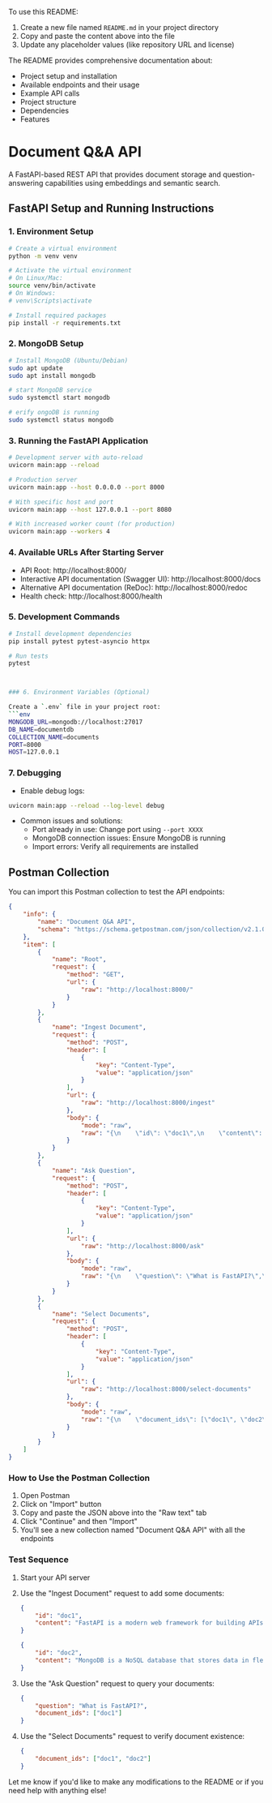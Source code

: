 To use this README:

1. Create a new file named `README.md` in your project directory
2. Copy and paste the content above into the file
3. Update any placeholder values (like repository URL and license)

The README provides comprehensive documentation about:
- Project setup and installation
- Available endpoints and their usage
- Example API calls
- Project structure
- Dependencies
- Features

# Document Q&A API

A FastAPI-based REST API that provides document storage and question-answering capabilities using embeddings and semantic search.

## FastAPI Setup and Running Instructions

### 1. Environment Setup

```bash
# Create a virtual environment
python -m venv venv

# Activate the virtual environment
# On Linux/Mac:
source venv/bin/activate
# On Windows:
# venv\Scripts\activate

# Install required packages
pip install -r requirements.txt
```

### 2. MongoDB Setup

```bash
# Install MongoDB (Ubuntu/Debian)
sudo apt update
sudo apt install mongodb

# start MongoDB service
sudo systemctl start mongodb

# erify ongoDB is running
sudo systemctl status mongodb
```

### 3. Running the FastAPI Application

```bash
# Development server with auto-reload
uvicorn main:app --reload

# Production server
uvicorn main:app --host 0.0.0.0 --port 8000

# With specific host and port
uvicorn main:app --host 127.0.0.1 --port 8080

# With increased worker count (for production)
uvicorn main:app --workers 4
```

### 4. Available URLs After Starting Server

- API Root: http://localhost:8000/
- Interactive API documentation (Swagger UI): http://localhost:8000/docs
- Alternative API documentation (ReDoc): http://localhost:8000/redoc
- Health check: http://localhost:8000/health

### 5. Development Commands

```bash
# Install development dependencies
pip install pytest pytest-asyncio httpx

# Run tests
pytest



### 6. Environment Variables (Optional)

Create a `.env` file in your project root:
```env
MONGODB_URL=mongodb://localhost:27017
DB_NAME=documentdb
COLLECTION_NAME=documents
PORT=8000
HOST=127.0.0.1
```

### 7. Debugging

- Enable debug logs:
```bash
uvicorn main:app --reload --log-level debug
```

- Common issues and solutions:
  - Port already in use: Change port using `--port XXXX`
  - MongoDB connection issues: Ensure MongoDB is running
  - Import errors: Verify all requirements are installed

## Postman Collection

You can import this Postman collection to test the API endpoints:

```json
{
    "info": {
        "name": "Document Q&A API",
        "schema": "https://schema.getpostman.com/json/collection/v2.1.0/collection.json"
    },
    "item": [
        {
            "name": "Root",
            "request": {
                "method": "GET",
                "url": {
                    "raw": "http://localhost:8000/"
                }
            }
        },
        {
            "name": "Ingest Document",
            "request": {
                "method": "POST",
                "header": [
                    {
                        "key": "Content-Type",
                        "value": "application/json"
                    }
                ],
                "url": {
                    "raw": "http://localhost:8000/ingest"
                },
                "body": {
                    "mode": "raw",
                    "raw": "{\n    \"id\": \"doc1\",\n    \"content\": \"FastAPI is a modern web framework for building APIs with Python.\"\n}"
                }
            }
        },
        {
            "name": "Ask Question",
            "request": {
                "method": "POST",
                "header": [
                    {
                        "key": "Content-Type",
                        "value": "application/json"
                    }
                ],
                "url": {
                    "raw": "http://localhost:8000/ask"
                },
                "body": {
                    "mode": "raw",
                    "raw": "{\n    \"question\": \"What is FastAPI?\",\n    \"document_ids\": [\"doc1\"]\n}"
                }
            }
        },
        {
            "name": "Select Documents",
            "request": {
                "method": "POST",
                "header": [
                    {
                        "key": "Content-Type",
                        "value": "application/json"
                    }
                ],
                "url": {
                    "raw": "http://localhost:8000/select-documents"
                },
                "body": {
                    "mode": "raw",
                    "raw": "{\n    \"document_ids\": [\"doc1\", \"doc2\"]\n}"
                }
            }
        }
    ]
}
```

### How to Use the Postman Collection

1. Open Postman
2. Click on "Import" button
3. Copy and paste the JSON above into the "Raw text" tab
4. Click "Continue" and then "Import"
5. You'll see a new collection named "Document Q&A API" with all the endpoints

### Test Sequence

1. Start your API server
2. Use the "Ingest Document" request to add some documents:
   ```json
   {
       "id": "doc1",
       "content": "FastAPI is a modern web framework for building APIs with Python."
   }
   ```
   ```json
   {
       "id": "doc2",
       "content": "MongoDB is a NoSQL database that stores data in flexible, JSON-like documents."
   }
   ```

3. Use the "Ask Question" request to query your documents:
   ```json
   {
       "question": "What is FastAPI?",
       "document_ids": ["doc1"]
   }
   ```

4. Use the "Select Documents" request to verify document existence:
   ```json
   {
       "document_ids": ["doc1", "doc2"]
   }
   ```

Let me know if you'd like to make any modifications to the README or if you need help with anything else!